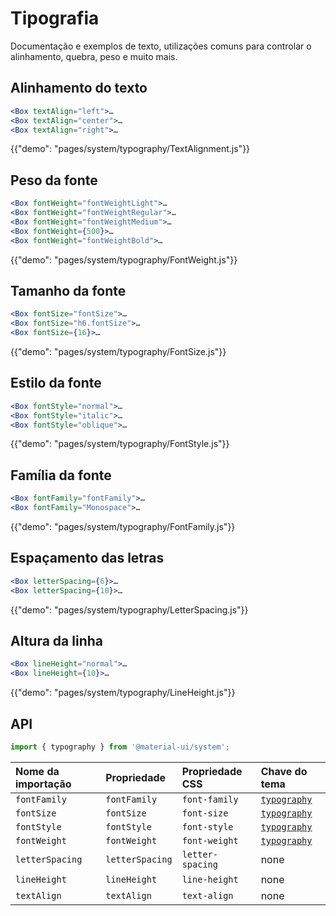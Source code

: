 # Tipografia

<p class="description">Documentação e exemplos de texto, utilizações comuns para controlar o alinhamento, quebra, peso e muito mais.</p>

## Alinhamento do texto

```jsx
<Box textAlign="left">…
<Box textAlign="center">…
<Box textAlign="right">…
```

{{"demo": "pages/system/typography/TextAlignment.js"}}

## Peso da fonte

```jsx
<Box fontWeight="fontWeightLight">…
<Box fontWeight="fontWeightRegular">…
<Box fontWeight="fontWeightMedium">…
<Box fontWeight={500}>…
<Box fontWeight="fontWeightBold">…
```

{{"demo": "pages/system/typography/FontWeight.js"}}

## Tamanho da fonte

```jsx
<Box fontSize="fontSize">…
<Box fontSize="h6.fontSize">…
<Box fontSize={16}>…
```

{{"demo": "pages/system/typography/FontSize.js"}}

## Estilo da fonte

```jsx
<Box fontStyle="normal">…
<Box fontStyle="italic">…
<Box fontStyle="oblique">…
```

{{"demo": "pages/system/typography/FontStyle.js"}}

## Família da fonte

```jsx
<Box fontFamily="fontFamily">…
<Box fontFamily="Monospace">…
```

{{"demo": "pages/system/typography/FontFamily.js"}}

## Espaçamento das letras

```jsx
<Box letterSpacing={6}>…
<Box letterSpacing={10}>…
```

{{"demo": "pages/system/typography/LetterSpacing.js"}}

## Altura da linha

```jsx
<Box lineHeight="normal">…
<Box lineHeight={10}>…
```

{{"demo": "pages/system/typography/LineHeight.js"}}

## API

```js
import { typography } from '@material-ui/system';
```

| Nome da importação | Propriedade     | Propriedade CSS  | Chave do tema                       |
|:------------------ |:--------------- |:---------------- |:----------------------------------- |
| `fontFamily`       | `fontFamily`    | `font-family`    | [`typography`](/system/typography/) |
| `fontSize`         | `fontSize`      | `font-size`      | [`typography`](/system/typography/) |
| `fontStyle`        | `fontStyle`     | `font-style`     | [`typography`](/system/typography/) |
| `fontWeight`       | `fontWeight`    | `font-weight`    | [`typography`](/system/typography/) |
| `letterSpacing`    | `letterSpacing` | `letter-spacing` | none                                |
| `lineHeight`       | `lineHeight`    | `line-height`    | none                                |
| `textAlign`        | `textAlign`     | `text-align`     | none                                |